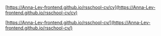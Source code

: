 [https://Anna-Lev-frontend.github.io/rsschool-cv/cv](https://Anna-Lev-frontend.github.io/rsschool-cv/cv)

[https://Anna-Lev-frontend.github.io/rsschool-cv/](https://Anna-Lev-frontend.github.io/rsschool-cv/)
